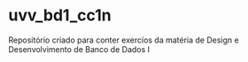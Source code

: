 # uvv_bd1_cc1n

 Repositório criado para conter exercíos da matéria de Design e Desenvolvimento de Banco de Dados I 
